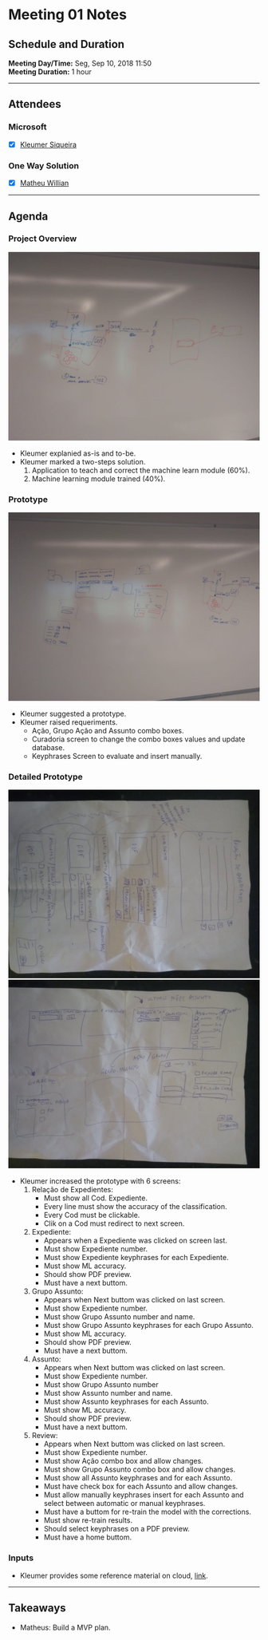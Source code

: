 Meeting 01 Notes
===

Schedule and Duration
---

**Meeting Day/Time:** Seg, Sep 10, 2018 11:50  
**Meeting Duration:** 1 hour  

---

Attendees
---

### Microsoft
+ [x] [Kleumer Siqueira](mailto:kleumers@microsoft.com)

### One Way Solution
+ [x] [Matheu Willian](mailto:matheuswilliandf@gmail.com)

---

Agenda
---

### Project Overview

![whiteboard 01](../00_images/WhiteBoard_01.jpeg)

+ Kleumer explanied as-is and to-be.
+ Kleumer marked a two-steps solution.
  1. Application to teach and correct the machine learn module (60%).
  1. Machine learning module trained (40%).


### Prototype

![whiteboard 02](../00_images/WhiteBoard_02.jpeg)

+ Kleumer suggested a prototype.
+ Kleumer raised requeriments.
  + Ação, Grupo Ação and Assunto combo boxes.
  + Curadoria screen to change the combo boxes values and update database.
  + Keyphrases Screen to evaluate and insert manually.

### Detailed Prototype 

![Paper 01](../00_images/Paper_01.jpeg)
![Paper 02](../00_images/Paper_02.jpeg)

+ Kleumer increased the prototype with 6 screens:
  1. Relação de Expedientes:
     + Must show all Cod. Expediente.
     + Every line must show the accuracy of the classification.
     + Every Cod must be clickable.
     + Clik on a Cod must redirect to next screen.
  1. Expediente:
     + Appears when a Expediente was clicked on screen last.
     + Must show Expediente number.
     + Must show Expediente keyphrases for each Expediente.
     + Must show ML accuracy.
     + Should show PDF preview.
     + Must have a next buttom.
  1. Grupo Assunto:
     + Appears when Next buttom was clicked on last screen.
     + Must show Expediente number.
     + Must show Grupo Assunto number and name.
     + Must show Grupo Assunto keyphrases for each Grupo Assunto.
     + Must show ML accuracy.
     + Should show PDF preview.
     + Must have a next buttom.
  1. Assunto:
     + Appears when Next buttom was clicked on last screen.
     + Must show Expediente number.
     + Must show Grupo Assunto number
     + Must show Assunto number and name.
     + Must show Assunto keyphrases for each Assunto.
     + Must show ML accuracy.
     + Should show PDF preview.
     + Must have a next buttom.
  1. Review:
     + Appears when Next buttom was clicked on last screen.
     + Must show Expediente number.
     + Must show Ação combo box and allow changes.
     + Must show Grupo Assunto combo box and allow changes.
     + Must show all Assunto keyphrases and for each Assunto.
     + Must have check box for each Assunto and allow changes.
     + Must allow manually keyphrases insert for each Assunto and select between automatic or manual keyphrases.
     + Must have a buttom for re-train the model with the corrections.
     + Must show re-train results.
     + Should select keyphrases on a PDF preview.
     + Must have a home buttom.

### Inputs

+ Kleumer provides some reference material on cloud, [link](https://onedrive.live.com/?authkey=%21AJ3d3asFPOLPecQ&id=CAB750FEEB9A8504%21331664&cid=CAB750FEEB9A8504 "Source One Drive").

---

Takeaways
---

+ Matheus: Build a MVP plan.
